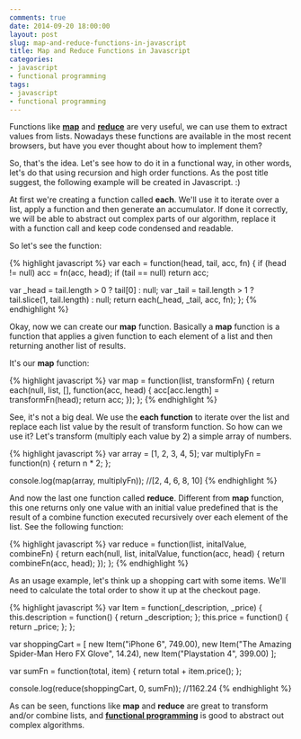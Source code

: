 ```yaml
---
comments: true
date: 2014-09-20 18:00:00
layout: post
slug: map-and-reduce-functions-in-javascript
title: Map and Reduce Functions in Javascript
categories:
- javascript
- functional programming
tags:
- javascript
- functional programming
---
```


Functions like **<a href="http://en.wikipedia.org/wiki/Map_(higher-order_function)" target="_blank">map</a>** and **<a href="http://en.wikipedia.org/wiki/Fold_(higher-order_function)" target="_blank">reduce</a>** are very useful, we can use them to extract values from lists.
Nowadays these functions are available in the most recent browsers, but have you ever thought about how to implement them?

So, that's the idea. Let's see how to do it in a functional way, in other words, let's do that using recursion and high order functions. As the post title suggest, the following example will be created in Javascript. :)

At first we're creating a function called **each**. We'll use it to iterate over a list, apply a function and then generate an accumulator. If done it correctly, we will be able to abstract out complex parts of our algorithm, replace it with a function call and keep code condensed and readable.

So let's see the function:

{% highlight javascript %}
var each = function(head, tail, acc, fn) {
  if (head != null) acc = fn(acc, head);
  if (tail == null) return acc;

  var _head = tail.length > 0 ? tail[0] : null;
  var _tail = tail.length > 1 ? tail.slice(1, tail.length) : null;
  return each(_head, _tail, acc, fn);
};
{% endhighlight %}

Okay, now we can create our **map** function. Basically a **map** function is a function that applies a given function to each element of a list and then returning another list of results.

It's our **map** function:

{% highlight javascript %}
var map = function(list, transformFn) {
  return each(null, list, [], function(acc, head) {
    acc[acc.length] = transformFn(head);
    return acc;
  });
};
{% endhighlight %}

See, it's not a big deal. We use the **each function** to iterate over the list and replace each list value by the result of transform function.
So how can we use it? Let's transform (multiply each value by 2) a simple array of numbers.

{% highlight javascript %}
var array = [1, 2, 3, 4, 5];
var multiplyFn = function(n) {
  return n * 2;
};

console.log(map(array, multiplyFn));
//[2, 4, 6, 8, 10]
{% endhighlight %}

And now the last one function called **reduce**. Different from **map** function, this one returns only one value with an initial value predefined that is the result of a combine function executed recursively over each element of the list. See the following function:

{% highlight javascript %}
var reduce = function(list, initalValue, combineFn) {
  return each(null, list, initalValue, function(acc, head) {
    return combineFn(acc, head);
  });
};
{% endhighlight %}

As an usage example, let's think up a shopping cart with some items. We'll need to calculate the total order to show it up at the checkout page.

{% highlight javascript %}
var Item = function(_description, _price) {
  this.description = function() { return _description; };
  this.price = function() { return _price; };
};

var shoppingCart = [
  new Item("iPhone 6", 749.00),
  new Item("The Amazing Spider-Man Hero FX Glove", 14.24),
  new Item("Playstation 4", 399.00)
];

var sumFn = function(total, item) {
  return total + item.price();
};

console.log(reduce(shoppingCart, 0, sumFn));
//1162.24
{% endhighlight %}

As can be seen, functions like **map** and **reduce** are great to transform and/or combine lists, and **<a href="http://en.wikipedia.org/wiki/Functional_programming" target="_blank">functional programming</a>** is good to abstract out complex algorithms.
